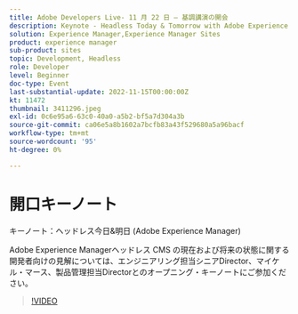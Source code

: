 ```yaml
---
title: Adobe Developers Live- 11 月 22 日 — 基調講演の開会
description: Keynote - Headless Today & Tomorrow with Adobe Experience Manager Sr. Director、Michael Marth、製品管理のDirectorとの開始基調にご参加ください。Cedric Huesler は、Adobe Experience Managerヘッドレス CMS の現在および将来の状態を開発者向けています。
solution: Experience Manager,Experience Manager Sites
product: experience manager
sub-product: sites
topic: Development, Headless
role: Developer
level: Beginner
doc-type: Event
last-substantial-update: 2022-11-15T00:00:00Z
kt: 11472
thumbnail: 3411296.jpeg
exl-id: 0c6e95a6-63c0-40a0-a5b2-bf5a7d304a3b
source-git-commit: ca06e5a8b1602a7bcfb83a43f529680a5a96bacf
workflow-type: tm+mt
source-wordcount: '95'
ht-degree: 0%

---
```


# 開口キーノート

キーノート：ヘッドレス今日&amp;明日 (Adobe Experience Manager)

Adobe Experience Managerヘッドレス CMS の現在および将来の状態に関する開発者向けの見解については、エンジニアリング担当シニアDirector、マイケル・マース、製品管理担当Directorとのオープニング・キーノートにご参加ください。

>[!VIDEO](https://video.tv.adobe.com/v/3411296/?quality=12&learn=on)
